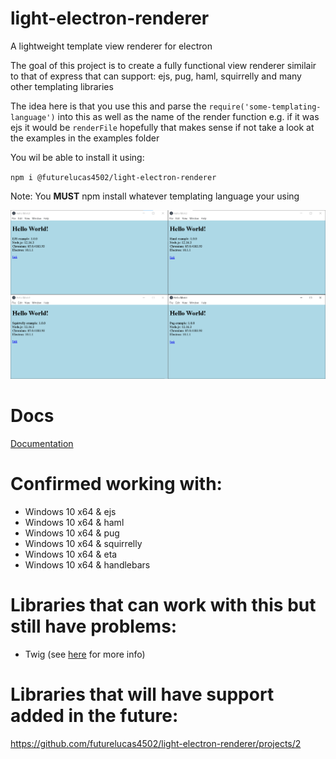 # light-electron-renderer
A lightweight template view renderer for electron

The goal of this project is to create a fully functional view renderer similair to that of express that can support: ejs, pug, haml, squirrelly and many other templating libraries

The idea here is that you use this and parse the `require('some-templating-language')` into this as well as the name of the render function e.g. if it was ejs it would be `renderFile` hopefully that makes sense if not take a look at the examples in the examples folder

You wil be able to install it using:

`npm i @futurelucas4502/light-electron-renderer`

Note: You **MUST** npm install whatever templating language your using

![Examples image](https://raw.githubusercontent.com/futurelucas4502/light-electron-renderer/master/assets/screenshot.png)

# Docs
[Documentation](https://futurelucas4502.github.io/docs/index.html?docs=light-electron-renderer)

# Confirmed working with:

* Windows 10 x64 & ejs
* Windows 10 x64 & haml
* Windows 10 x64 & pug
* Windows 10 x64 & squirrelly
* Windows 10 x64 & eta
* Windows 10 x64 & handlebars

# Libraries that can work with this but still have problems:
* Twig (see [here](https://github.com/futurelucas4502/light-electron-renderer/issues/3) for more info)

# Libraries that will have support added in the future:
https://github.com/futurelucas4502/light-electron-renderer/projects/2
